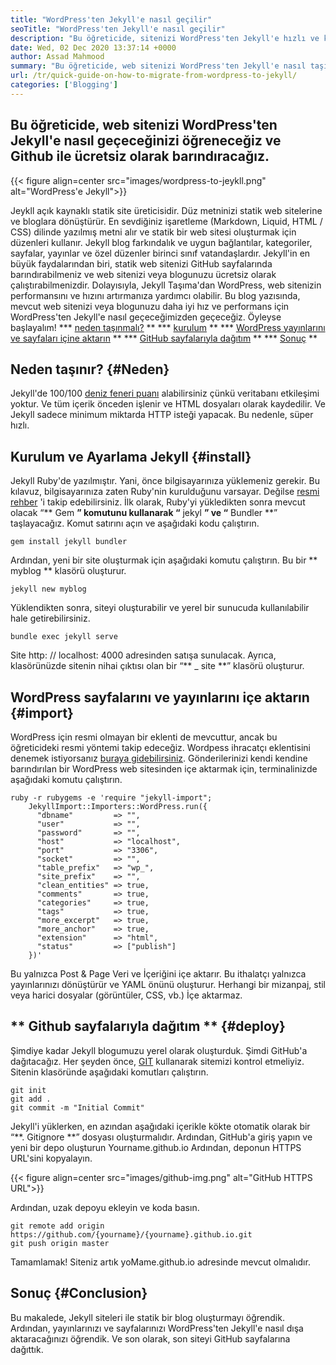 ```yaml
---
title: "WordPress'ten Jekyll'e nasıl geçilir" 
seoTitle: "WordPress'ten Jekyll'e nasıl geçilir" 
description: "Bu öğreticide, sitenizi WordPress'ten Jekyll'e hızlı ve kolay adımlarla nasıl geçireceğinizi öğreneceğiz. Başlayalım!" 
date: Wed, 02 Dec 2020 13:37:14 +0000
author: Assad Mahmood
summary: "Bu öğreticide, web sitenizi WordPress'ten Jekyll'e nasıl taşıyacağınızı öğreneceğiz ve Github ile ücretsiz olarak ev sahipliği yapacağız." 
url: /tr/quick-guide-on-how-to-migrate-from-wordpress-to-jekyll/
categories: ['Blogging']
---
```


## Bu öğreticide, web sitenizi WordPress'ten Jekyll'e nasıl geçeceğinizi öğreneceğiz ve Github ile ücretsiz olarak barındıracağız.

{{< figure align=center src="images/wordpress-to-jeykll.png" alt="WordPress'e Jekyll">}}

Jeykll açık kaynaklı statik site üreticisidir. Düz metninizi statik web sitelerine ve bloglara dönüştürür. En sevdiğiniz işaretleme (Markdown, Liquid, HTML / CSS) dilinde yazılmış metni alır ve statik bir web sitesi oluşturmak için düzenleri kullanır. Jekyll blog farkındalık ve uygun bağlantılar, kategoriler, sayfalar, yayınlar ve özel düzenler birinci sınıf vatandaşlardır. Jekyll'in en büyük faydalarından biri, statik web sitenizi GitHub sayfalarında barındırabilmeniz ve web sitenizi veya blogunuzu ücretsiz olarak çalıştırabilmenizdir. Dolayısıyla, Jekyll Taşıma'dan WordPress, web sitenizin performansını ve hızını artırmanıza yardımcı olabilir.
Bu blog yazısında, mevcut web sitenizi veya blogunuzu daha iyi hız ve performans için WordPress'ten Jekyll'e nasıl geçeceğimizden geçeceğiz. Öyleyse başlayalım!
  *** [neden taşınmalı?][1] **
  *** [kurulum][2] **
  *** [WordPress yayınlarını ve sayfaları içine aktarın][3] **
  *** [GitHub sayfalarıyla dağıtım][4] **
  *** [Sonuç][5] **

## Neden taşınır? {#Neden}
Jekyll'de 100/100 [deniz feneri puanı][6] alabilirsiniz çünkü veritabanı etkileşimi yoktur. Ve tüm içerik önceden işlenir ve HTML dosyaları olarak kaydedilir. Ve Jekyll sadece minimum miktarda HTTP isteği yapacak. Bu nedenle, süper hızlı.

## Kurulum ve Ayarlama Jekyll {#install}
Jekyll Ruby'de yazılmıştır. Yani, önce bilgisayarınıza yüklemeniz gerekir. Bu kılavuz, bilgisayarınıza zaten Ruby'nin kurulduğunu varsayar. Değilse [resmi rehber][7] 'i takip edebilirsiniz.
İlk olarak, Ruby'yi yükledikten sonra mevcut olacak “** Gem **” komutunu kullanarak “** jekyl **” ve “** Bundler **” taşlayacağız. Komut satırını açın ve aşağıdaki kodu çalıştırın.
```
gem install jekyll bundler
```
Ardından, yeni bir site oluşturmak için aşağıdaki komutu çalıştırın. Bu bir ** myblog ** klasörü oluşturur.
```
jekyll new myblog
```
Yüklendikten sonra, siteyi oluşturabilir ve yerel bir sunucuda kullanılabilir hale getirebilirsiniz.
```
bundle exec jekyll serve
```
Site http: // localhost: 4000 adresinden satışa sunulacak. Ayrıca, klasörünüzde sitenin nihai çıktısı olan bir “** _ site **” klasörü oluşturur.

## WordPress sayfalarını ve yayınlarını içe aktarın {#import}
WordPress için resmi olmayan bir eklenti de mevcuttur, ancak bu öğreticideki resmi yöntemi takip edeceğiz. Wordpess ihracatçı eklentisini denemek istiyorsanız [buraya gidebilirsiniz][8].
Gönderilerinizi kendi kendine barındırılan bir WordPress web sitesinden içe aktarmak için, terminalinizde aşağıdaki komutu çalıştırın.
```
ruby -r rubygems -e 'require "jekyll-import";
    JekyllImport::Importers::WordPress.run({
      "dbname"         => "",
      "user"           => "",
      "password"       => "",
      "host"           => "localhost",
      "port"           => "3306",
      "socket"         => "",
      "table_prefix"   => "wp_",
      "site_prefix"    => "",
      "clean_entities" => true,
      "comments"       => true,
      "categories"     => true,
      "tags"           => true,
      "more_excerpt"   => true,
      "more_anchor"    => true,
      "extension"      => "html",
      "status"         => ["publish"]
    })'
```
Bu yalnızca Post & Page Veri ve İçeriğini içe aktarır. Bu ithalatçı yalnızca yayınlarınızı dönüştürür ve YAML önünü oluşturur. Herhangi bir mizanpaj, stil veya harici dosyalar (görüntüler, CSS, vb.) İçe aktarmaz.

## ** Github sayfalarıyla dağıtım ** {#deploy}
Şimdiye kadar Jekyll blogumuzu yerel olarak oluşturduk. Şimdi GitHub'a dağıtacağız. Her şeyden önce, [GIT][9] kullanarak sitemizi kontrol etmeliyiz. Sitenin klasöründe aşağıdaki komutları çalıştırın.
```
git init
git add .
git commit -m "Initial Commit"
```
Jekyll'i yüklerken, en azından aşağıdaki içerikle kökte otomatik olarak bir “**. Gitignore **” dosyası oluşturmalıdır.
Ardından, GitHub'a giriş yapın ve yeni bir depo oluşturun Yourname.github.io
Ardından, deponun HTTPS URL'sini kopyalayın.

{{< figure align=center src="images/github-img.png" alt="GitHub HTTPS URL">}}

Ardından, uzak depoyu ekleyin ve koda basın.
```
git remote add origin https://github.com/{yourname}/{yourname}.github.io.git
git push origin master
```
Tamamlamak! Siteniz artık yoMame.github.io adresinde mevcut olmalıdır.

## Sonuç {#Conclusion}
Bu makalede, Jekyll siteleri ile statik bir blog oluşturmayı öğrendik. Ardından, yayınlarınızı ve sayfalarınızı WordPress'ten Jekyll'e nasıl dışa aktaracağınızı öğrendik. Ve son olarak, son siteyi GitHub sayfalarına dağıttık.

  
[1]: #why
[2]: #install
[3]: #import
[4]: #deploy
[5]: #conclusion
[6]: https://web.dev/performance-scoring/
[7]: https://www.ruby-lang.org/en/documentation/installation/
[8]: https://wordpress.org/plugins/jekyll-exporter/
[9]: https://git-scm.com/

